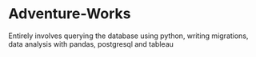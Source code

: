 # Adventure-Works
Entirely involves querying the database using python, writing migrations, data analysis with pandas, postgresql and tableau
